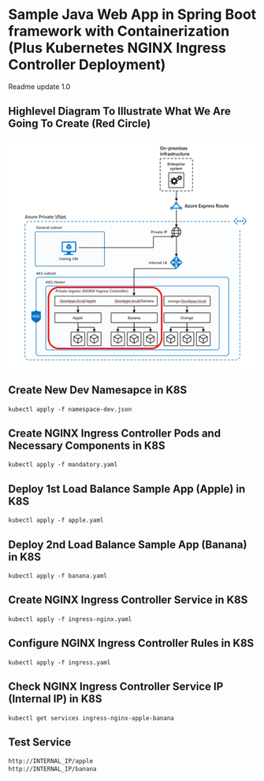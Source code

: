 # Sample Java Web App in Spring Boot framework with Containerization (Plus Kubernetes NGINX Ingress Controller Deployment)
Readme update 1.0

## Highlevel Diagram To Illustrate What We Are Going To Create (Red Circle)
![Alt text](/diagram1.JPG "diagram1")

## Create New Dev Namesapce in K8S
```shell
kubectl apply -f namespace-dev.json
```

## Create NGINX Ingress Controller Pods and Necessary Components in K8S
```shell
kubectl apply -f mandatory.yaml
```

## Deploy 1st Load Balance Sample App (Apple) in K8S
```shell
kubectl apply -f apple.yaml
```

## Deploy 2nd Load Balance Sample App (Banana) in K8S
```shell
kubectl apply -f banana.yaml
```

## Create NGINX Ingress Controller Service in K8S
```shell
kubectl apply -f ingress-nginx.yaml
```

## Configure NGINX Ingress Controller Rules in K8S
```shell
kubectl apply -f ingress.yaml
```

## Check NGINX Ingress Controller Service IP (Internal IP) in K8S
```shell
kubectl get services ingress-nginx-apple-banana
```

## Test Service
```shell
http://INTERNAL_IP/apple
http://INTERNAL_IP/banana
```
